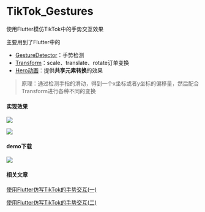 # TikTok_Gestures

使用Flutter模仿TikTok中的手势交互效果

主要用到了Flutter中的

- [GestureDetector](https://flutterchina.club/gestures/)：手势检测
- [Transform](https://book.flutterchina.club/chapter5/transform.html)：scale、translate、rotate订单变换
- [Hero动画](https://book.flutterchina.club/chapter9/hero.html)：提供**共享元素转换**的效果

> 原理：通过检测手指的滑动，得到一个x坐标或者y坐标的偏移量，然后配合Transform进行各种不同的变换

#### 实现效果

![](https://media.giphy.com/media/Y0nMQwaOg14vWmwQDz/giphy.gif)

![](https://media.giphy.com/media/ZF2oLfqZtJz952dYD3/giphy.gif)





#### demo下载



![](https://user-gold-cdn.xitu.io/2019/5/6/16a8ac81ef65bd2b?w=300&h=300&f=png&s=13949)



#### 相关文章

[使用Flutter仿写TikTok的手势交互(一)](https://mp.weixin.qq.com/s?__biz=Mzg3NTA2NTE4Mg==&mid=2247483735&idx=1&sn=3bd27e18d4756ea9b2e40946d6430f86&chksm=cec67b66f9b1f270a91032923f13f9e4c09209977ac8261ed40af1e2b98835bdf11c7904af4a&token=1288983233&lang=zh_CN#rd)

[使用Flutter仿写TikTok的手势交互(二)](https://mp.weixin.qq.com/s?__biz=Mzg3NTA2NTE4Mg==&mid=2247483740&idx=1&sn=5fdc4e1b3fa13737b9b32c1cddbc5940&chksm=cec67b6df9b1f27b416ebc40d427f866ac6628187134ecc64b9832405633258a740436f7184d&token=935911284&lang=zh_CN#rd)

























